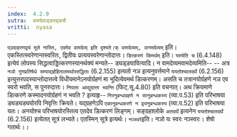 ```yaml
---
index:  4.2.9
sutra:  वामदेवाड्ड्यड्ड्यौ
vritti:  nyasa
---
```


`प्उदाहरणद्वयं मूले नास्ति, एवमेव वामदेव्य् इति दृश्यते।फ् वामदेव्यम्, वागमदेव्यम्` इति। एकस्तित्स्वरेणान्तस्वरितः, द्वितीयः प्रत्ययस्वरेणान्तोदात्तः।
`ङित्करणं किमर्थम्` इति। `यस्येति च` (6.4.148) इत्येवं लोपस्य सिद्धत्वाड्डित्करणस्यानर्थक्यं मन्यते-- ड्यड्ड्यावित्यादि। न वामदेव्यमवामदेव्यमिति-- -- अत्र `नञो गुणप्रतिषेधे सम्पाद्यर्हहितालमर्थास्तद्धिताः` (6.2.155) इत्यतो नञ इत्यनुवर्त्तमाने `ययतोश्चातदर्थे` (6.2.156) इत्युत्तरपदस्यान्तोदात्तत्वे विधीयमानेऽनयोर्ग्रहणं मा भूदित्येवमर्थ डित्करणम्। असति च तत्रानयोर्ग्रहणे नञ एव स्वरो भवति, स पुनरुदात्तः। `निपाता आद्युदात्ता भवन्ति` (फिट्.सू.4.80) इति वचनात्। अथ क्रियमाणे डित्करणे कस्मादनयोर्ग्रहणं न भवति ? इत्याहृ-- `निरनुबन्धग्रहणे न सानुबन्धकस्य` (व्या.प.53) इति परिभाषया ड्यड्यड्ययोरपि निवृत्तिः क्रियते। यद्ग्रहणेऽपि `एकानुबन्धकरणे न द्व्यनुबन्धकस्य` (व्या.प.52) इति परिभाषया यतः। अनयोश्च परिभाषयोरस्तित्व एतदेव डित्करणं लिङ्गम्।
सङ्ग्रहश्लोके `अतदर्थे` इत्यनेन `ययतोश्चातदर्थे` (6.2.156) इत्येतत् सूत्रं लभ्यते। एतस्मिन् सूत्रे इत्यर्थः। `नञ्स्वरे`इति। नञो यः स्वरः नञ्स्वरः। शेषो गतार्थः।।

